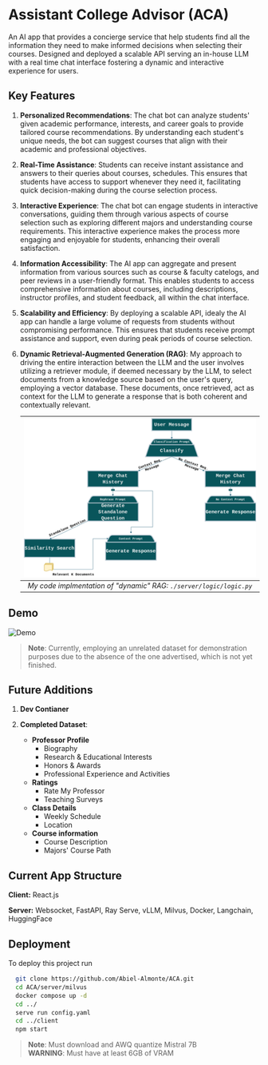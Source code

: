 
# Assistant College Advisor (ACA)

An AI app that provides a concierge service that help students find all the information they need to make informed decisions when selecting their courses.
Designed and deployed a scalable API serving an in-house LLM with a real time chat interface fostering a dynamic and interactive experience for users.

## Key Features
1. **Personalized Recommendations**: The chat bot can analyze students' given academic performance, interests, and career goals to provide tailored course recommendations. By understanding each student's unique needs, the bot can suggest courses that align with their academic and professional objectives.

2. **Real-Time Assistance**: Students can receive instant assistance and answers to their queries about courses, schedules. This ensures that students have access to support whenever they need it, facilitating quick decision-making during the course selection process.

3. **Interactive Experience**: The chat bot can engage students in interactive conversations, guiding them through various aspects of course selection such as exploring different majors and understanding course requirements. This interactive experience makes the process more engaging and enjoyable for students, enhancing their overall satisfaction.

4. **Information Accessibility**: The AI app can aggregate and present information from various sources such as course & faculty catelogs, and peer reviews in a user-friendly format. This enables students to access comprehensive information about courses, including descriptions, instructor profiles, and student feedback, all within the chat interface.

5. **Scalability and Efficiency**: By deploying a scalable API, idealy the AI app can handle a large volume of requests from students without compromising performance. This ensures that students receive prompt assistance and support, even during peak periods of course selection.

6. **Dynamic Retrieval-Augmented Generation (RAG)**: My approach to driving the entire interaction between the LLM and the user involves utilizing a retriever module, if deemed necessary by the LLM, to select documents from a knowledge source based on the user's query, employing a vector database. These documents, once retrieved, act as context for the LLM to generate a response that is both coherent and contextually relevant.

    |![Dynamic RAG](./media/logic_workflow.png "Implmented in logic.py")|
    |:--:|
    |*My code implmentation of "dynamic" RAG: ```./server/logic/logic.py```*|

## Demo
![Demo](./media/Fullstack_Update.gif)

>**Note**:
>Currently, employing an unrelated dataset for demonstration purposes due to the absence of the one advertised, which is not yet finished.

## Future Additions
1. **Dev Contianer**

3. **Completed Dataset**:
    - **Professor Profile**
        - Biography
        - Research & Educational Interests
        - Honors & Awards
        - Professional Experience and Activities
    - **Ratings**
        - Rate My Professor
        - Teaching Surveys
    - **Class Details**
        - Weekly Schedule
        - Location
    - **Course information**
        - Course Description 
        - Majors' Course Path

## Current App Structure

**Client:** React.js

**Server:** Websocket, FastAPI, Ray Serve, vLLM, Milvus, Docker, Langchain, HuggingFace


## Deployment

To deploy this project run

```bash
  git clone https://github.com/Abiel-Almonte/ACA.git
  cd ACA/server/milvus
  docker compose up -d
  cd ../
  serve run config.yaml
  cd ../client
  npm start
```
>**Note**: 
>Must download and AWQ quantize Mistral 7B \
>**WARNING**:
>Must have at least 6GB of VRAM
